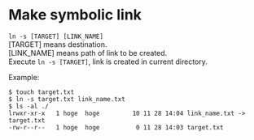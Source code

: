 # Make symbolic link  
`ln -s [TARGET] [LINK_NAME]`  
[TARGET] means destination.  
[LINK_NAME] means path of link to be created.  
Execute `ln -s [TARGET]`, link is created in current directory.  

Example:
```  
$ touch target.txt
$ ln -s target.txt link_name.txt
$ ls -al ./
lrwxr-xr-x   1 hoge  hoge         10 11 28 14:04 link_name.txt -> target.txt
-rw-r--r--   1 hoge  hoge          0 11 28 14:03 target.txt
```
